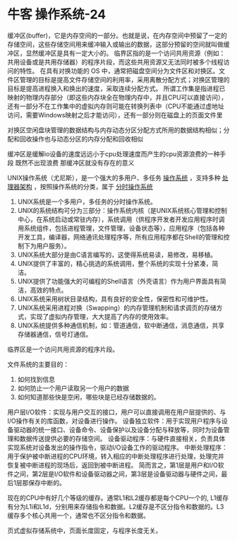 # 牛客 操作系统-24

缓冲区(buffer)，它是内存空间的一部分。也就是说，在内存空间中预留了一定的存储空间，这些存储空间用来缓冲输入或输出的数据，这部分预留的空间就叫做缓冲区，显然缓冲区是具有一定大小的。
临界区指的是一个访问共用资源（例如：共用设备或是共用存储器）的程序片段，而这些共用资源又无法同时被多个线程访问的特性。
在具有对换功能的 OS 中，通常把磁盘空间分为文件区和对换区。文件区管理的目标是提高文件存储空间的利用率，采用离散分配方式；对换区管理的目标是提高进程换入和换出的速度，采取连续分配方式。
所谓工作集是指进程已映射的物理内存部分（即这些内存块全在物理内存中，并且CPU可以直接访问），还有一部分不在工作集中的虚拟内存则可能在转换列表中（CPU不能通过虚地址访问，需要Windows映射之后才能访问），还有一部分则在磁盘上的页面文件里

对换区空闲盘块管理的数据结构与内存动态分区分配方式所用的数据结构相似；分配和回收操作也与动态分区的内存分配和回收相似

缓冲区是缓解io设备的速度远远小于cpu处理速度而产生的cpu资源浪费的一种手段 既然不出现浪费 那缓冲区就没有存在的意义

UNIX操作系统（尤尼斯），是一个强大的多用户、多任务  [操作系统](http://baike.baidu.com/view/880.htm)  ，支持多种  [处理器架构](http://baike.baidu.com/view/2656836.htm)  ，按照操作系统的分类，属于  [分时操作系统](http://baike.baidu.com/view/880784.htm)

1.  UNIX系统是一个多用户，多任务的分时操作系统。    
2.  UNIX的系统结构可分为三部分：操作系统内核（是UNIX系统核心管理和控制中心，在系统启动或常驻内存），系统调用（供程序开发者开发应用程序时调用系统组件，包括进程管理，文件管理，设备状态等），应用程序（包括各种开发工具，编译器，网络通讯处理程序等，所有应用程序都在Shell的管理和控制下为用户服务）。    
3. UNIX系统大部分是由C语言编写的，这使得系统易读，易修改，易移植。    
4. UNIX提供了丰富的，精心挑选的系统调用，整个系统的实现十分紧凑，简洁。    
5. UNIX提供了功能强大的可编程的Shell语言（外壳语言）作为用户界面具有简洁，高效的特点。    
6. UNIX系统采用树状目录结构，具有良好的安全性，保密性和可维护性。    
7. UNIX系统采用进程对换（Swapping）的内存管理机制和请求调页的存储方式，实现了虚拟内存管理，大大提高了内存的使用效率。    
8. UNIX系统提供多种通信机制，如：管道通信，软中断通信，消息通信，共享存储器通信，信号灯通信。

临界区是一个访问共用资源的程序片段。

文件系统的主要目的：
1. 如何找到信息
2. 如何防止一个用户读取另一个用户的数据
3. 如何知道那些快是空闲，哪些块是已经存储数据的。

用户层I/O软件：实现与用户交互的接口，用户可以直接调用在用户层提供的、与I/O操作有关的库函数，对设备进行操作。
设备独立软件：用于实现用户程序与设备驱动器的统一接口、设备命令、设备保护以及设备分配与释放等，同时为设备管理和数据传送提供必要的存储空间。
设备驱动程序：与硬件直接相关，负责具体实现系统对设备发出的操作指令，驱动I/O设备工作的驱动程序。
中断处理程序：用于保护被中断进程的CPU环境，转入相应的中断处理程序进行处理，处理完并恢复被中断进程的现场后，返回到被中断进程。
简而言之，第1层是用户和I/O软件之间，第2层是I/O软件和设备驱动器之间，第3层是设备驱动器与硬件之间，最后1层那保存中断的。

现在的CPU中有好几个等级的缓存。通常L1和L2缓存都是每个CPU一个的, L1缓存有分为L1i和L1d，分别用来存储指令和数据。L2缓存是不区分指令和数据的。L3缓存多个核心共用一个，通常也不区分指令和数据。

页式虚拟存储系统中，页面长度固定，与程序长度无关。